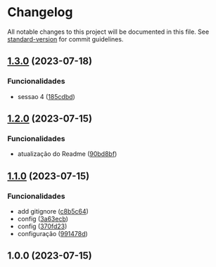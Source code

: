 # Changelog

All notable changes to this project will be documented in this file. See [standard-version](https://github.com/conventional-changelog/standard-version) for commit guidelines.

## [1.3.0](https://github.com/FabianaTavares/mongodb-basico-avancado/compare/v1.2.0...v1.3.0) (2023-07-18)


### Funcionalidades

* sessao 4 ([185cdbd](https://github.com/FabianaTavares/mongodb-basico-avancado/commit/185cdbd1bdfba538aabee5a3c3c9392a29506278))

## [1.2.0](https://github.com/FabianaTavares/mongodb-basico-avancado/compare/v1.1.0...v1.2.0) (2023-07-15)


### Funcionalidades

* atualização do Readme ([90bd8bf](https://github.com/FabianaTavares/mongodb-basico-avancado/commit/90bd8bf6b2084c0eb13c4b9b72362812ac918e15))

## [1.1.0](https://github.com/FabianaTavares/mongodb-basico-avancado/compare/v1.0.0...v1.1.0) (2023-07-15)


### Funcionalidades

* add gitignore ([c8b5c64](https://github.com/FabianaTavares/mongodb-basico-avancado/commit/c8b5c64a889278a9b590c8caa3fa19391372a2e8))
* config ([3a63ecb](https://github.com/FabianaTavares/mongodb-basico-avancado/commit/3a63ecb2a2b243dbffd0f8d47adad638bbc89097))
* config ([370fd23](https://github.com/FabianaTavares/mongodb-basico-avancado/commit/370fd2303942f233d2b53a368d6ad97863cc7e09))
* configuração ([991478d](https://github.com/FabianaTavares/mongodb-basico-avancado/commit/991478d7132840b559e08ca7f7984fbb05accd09))

## 1.0.0 (2023-07-15)
